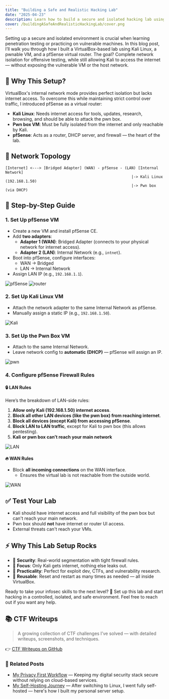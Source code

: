 ```yaml
---
title: "Building a Safe and Realistic Hacking Lab"
date: "2025-04-23"
description: Learn how to build a secure and isolated hacking lab using VirtualBox, pfSense, Kali Linux, and a vulnerable pwn box VM. This guide walks you through setting up a virtual router, crafting tight firewall rules, and creating a safe playground for penetration testing — all while keeping your main network untouched and secure. Perfect for ethical hacking, CTFs, and cybersecurity enthusiasts!
cover: /buildingASafeAndRealisticHackingLab/cover.png
---
```


Setting up a secure and isolated environment is crucial when learning penetration testing or practicing on vulnerable machines. In this blog post, I’ll walk you through how I built a VirtualBox-based lab using Kali Linux, a pwnable VM, and a pfSense virtual router. The goal? Complete network isolation for offensive testing, while still allowing Kali to access the internet — without exposing the vulnerable VM or the host network.

## 🧠 Why This Setup?

VirtualBox's internal network mode provides perfect isolation but lacks internet access. To overcome this while maintaining strict control over traffic, I introduced pfSense as a virtual router:

- **Kali Linux**: Needs internet access for tools, updates, research, browsing, and should be able to attack the pwn box.
- **Pwn box VM**: Must be fully isolated from the internet and only reachable by Kali.
- **pfSense**: Acts as a router, DHCP server, and firewall — the heart of the lab.

## 🔌 Network Topology

```
[Internet] <---> [Bridged Adapter] (WAN) - pfSense - (LAN) [Internal Network]
                                                        |-> Kali Linux (192.168.1.50)
                                                        |-> Pwn box (via DHCP)
```

## 🚀 Step-by-Step Guide

### 1. Set Up pfSense VM

- Create a new VM and install pfSense CE.
- Add **two adapters**:
  - **Adapter 1 (WAN)**: Bridged Adapter (connects to your physical network for internet access).
  - **Adapter 2 (LAN)**: Internal Network (e.g., `intnet`).
- Boot into pfSense, configure interfaces:
  - WAN → Bridged
  - LAN → Internal Network
- Assign LAN IP (e.g., `192.168.1.1`).

![pfSense](/buildingASafeAndRealisticHackingLab/pfsenseVM.png "pfSense")
![router](/buildingASafeAndRealisticHackingLab/router.png "router")

### 2. Set Up Kali Linux VM

- Attach the network adapter to the same Internal Network as pfSense.
- Manually assign a static IP (e.g., `192.168.1.50`).

![Kali](/buildingASafeAndRealisticHackingLab/kaliVM.png "Kali")

### 3. Set Up the Pwn Box VM

- Attach to the same Internal Network.
- Leave network config to **automatic (DHCP)** — pfSense will assign an IP.

![pwn](/buildingASafeAndRealisticHackingLab/pwnVM.png "pwn")

### 4. Configure pfSense Firewall Rules

#### 🔒 LAN Rules

Here’s the breakdown of LAN-side rules:

1. **Allow only Kali (192.168.1.50) internet access**.
2. **Block all other LAN devices (like the pwn box) from reaching internet**.
3. **Block all devices (except Kali) from accessing pfSense**.
4. **Block LAN to LAN traffic**, except for Kali to pwn box (this allows pentesting).
5. **Kali or pwn box can’t reach your main network**

![LAN](/buildingASafeAndRealisticHackingLab/LAN.png "LAN")

#### 🔥 WAN Rules

- Block **all incoming connections** on the WAN interface.
  - Ensures the virtual lab is not reachable from the outside world.

![WAN](/buildingASafeAndRealisticHackingLab/WAN.png "WAN")

## ✅ Test Your Lab

- Kali should have internet access and full visibility of the pwn box but can't reach your main network.
- Pwn box should **not** have internet or router UI access.
- External threats can't reach your VMs.

## ⚡ Why This Lab Setup Rocks

- 🔐 **Security**: Real-world segmentation with tight firewall rules.
- 🎯 **Focus**: Only Kali gets internet, nothing else leaks out.
- 🧪 **Practicality**: Perfect for exploit dev, CTFs, and vulnerability research.
- 🔄 **Reusable**: Reset and restart as many times as needed — all inside VirtualBox.

Ready to take your infosec skills to the next level? 🔧 Set up this lab and start hacking in a controlled, isolated, and safe environment. Feel free to reach out if you want any help.

## 📚 CTF Writeups

> A growing collection of CTF challenges I’ve solved — with detailed writeups, screenshots, and techniques.

👉 [CTF Writeups on GitHub](https://github.com/kavindalj/CTF-Writeups)

### 🔗 Related Posts

- [My Privacy First Workflow](https://blog.kavindalj.me/blog/myPrivacyFirstWorkflow) — Keeping my digital security stack secure without relying on cloud-based services.
- [My Self-Hosting Journey](https://blog.kavindalj.me/blog/mySelfHostingJourney) — After switching to Linux, I went fully self-hosted — here's how I built my personal server setup.
